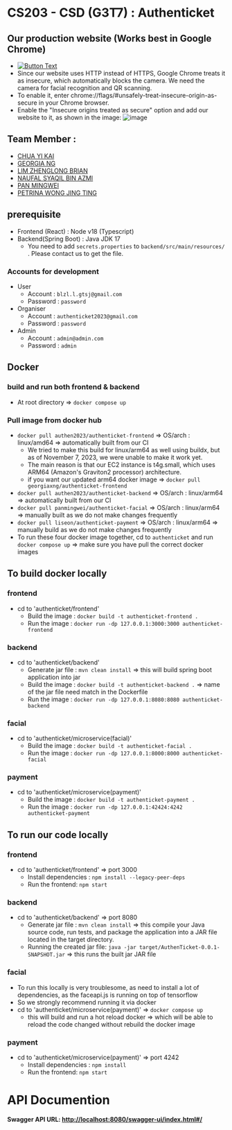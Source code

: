 # CS203 - CSD (G3T7) : Authenticket
## Our production website (Works best in Google Chrome)
- [![Button Text](http://authenticket-877250869.ap-southeast-1.elb.amazonaws.com/Home)](http://authenticket-877250869.ap-southeast-1.elb.amazonaws.com/Home)
- Since our website uses HTTP instead of HTTPS, Google Chrome treats it as insecure, which automatically blocks the camera. We need the camera for facial recognition and QR scanning.
- To enable it, enter chrome://flags/#unsafely-treat-insecure-origin-as-secure in your Chrome browser.
- Enable the "Insecure origins treated as secure" option and add our website to it, as shown in the image:
![image](https://github.com/authenticket2023/authenticket/assets/53245147/89add3bc-bf4e-4df4-b26b-00eba2aac42d)


## Team Member : 
- [CHUA YI KAI](https://github.com/ChuaYiKai)
- [GEORGIA NG](https://github.com/georgiaxng)
- [LIM ZHENGLONG BRIAN](https://github.com/Liseon617)
- [NAUFAL SYAQIL BIN AZMI](https://github.com/nafutofu)
- [PAN MINGWEI](https://github.com/xXxPMWxXx)
- [PETRINA WONG JING TING](https://github.com/petrinawjt)
## prerequisite
- Frontend (React) : Node v18 (Typescript)
- Backend(Spring Boot) : Java JDK 17 
  - You need to add `secrets.properties` to `backend/src/main/resources/` . Please contact us to get the file.
### Accounts for development
- User
  - Account : `blzl.l.gtsj@gmail.com`
  - Password : `password`  
- Organiser
  - Account : `authenticket2023@gmail.com`
  - Password : `password`  
- Admin
  - Account : `admin@admin.com`
  - Password : `admin`   

## Docker
### build and run both frontend & backend
- At root directory => `docker compose up`
### Pull image from docker hub
- `docker pull authen2023/authenticket-frontend` => OS/arch : linux/amd64 => automatically built from our CI
  - We tried to make this build for linux/arm64 as well using buildx, but as of November 7, 2023, we were unable to make it work yet.
  - The main reason is that our EC2 instance is t4g.small, which uses ARM64 (Amazon's Graviton2 processor) architecture.
  - if you want our updated arm64 docker image => `docker pull georgiaxng/authenticket-frontend`
- `docker pull authen2023/authenticket-backend` => OS/arch : linux/arm64 => automatically built from our CI
- `docker pull panmingwei/authenticket-facial` => OS/arch : linux/arm64 => manually built as we do not make changes frequently
- `docker pull liseon/authenticket-payment` => OS/arch : linux/arm64 => manually build as we do not make changes frequently 
- To run these four docker image together, cd to `authenticket` and run `docker compose up` => make sure you have pull the correct docker images

## To build docker locally
### frontend
- cd to 'authenticket/frontend'
  - Build the image : `docker build -t authenticket-frontend .`
  - Run the image : `docker run -dp 127.0.0.1:3000:3000 authenticket-frontend`

### backend
- cd to 'authenticket/backend'
  - Generate jar file : `mvn clean install`  => this will build spring boot application into jar
  - Build the image : `docker build -t authenticket-backend .` => name of the jar file need match in the Dockerfile
  - Run the image : `docker run -dp 127.0.0.1:8080:8080 authenticket-backend`

### facial
- cd to 'authenticket/microservice(facial)'
  - Build the image : `docker build -t authenticket-facial .`
  - Run the image : `docker run -dp 127.0.0.1:8000:8000 authenticket-facial`

### payment
- cd to 'authenticket/microservice(payment)'
  - Build the image : `docker build -t authenticket-payment .`
  - Run the image : `docker run -dp 127.0.0.1:42424:4242 authenticket-payment`

## To run our code locally
### frontend
- cd to 'authenticket/frontend' => port 3000
  - Install dependencies : `npm install --legacy-peer-deps`
  - Run the frontend: `npm start`

### backend
- cd to 'authenticket/backend' => port 8080
  - Generate jar file : `mvn clean install`  => this compile your Java source code, run tests, and package the application into a JAR file located in the target directory.
  - Running the created jar file: `java -jar target/AuthenTicket-0.0.1-SNAPSHOT.jar` => this runs the built jar JAR file

### facial
- To run this locally is very troublesome, as need to install a lot of dependencies, as the faceapi.js is running on top of tensorflow
- So we strongly recommend running it via docker
- cd to 'authenticket/microservice(payment)' => `docker compose up` 
  - this will build and run a hot reload docker => which will be able to reload the code changed without rebuild the docker image

### payment
- cd to 'authenticket/microservice(payment)' => port 4242
  - Install dependencies : `npm install`
  - Run the frontend: `npm start`

# API Documention
<strong>Swagger API URL: <http://localhost:8080/swagger-ui/index.html#/></strong>
